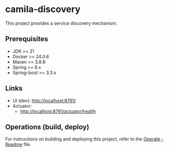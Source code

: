 # camila-discovery

This project provides a service discovery mechanism.

## Prerequisites

* JDK >= 21
* Docker >= 24.0.6
* Maven >= 3.8.8
* Spring >= 6.x
* Spring-boot >= 3.3.x

## Links

* UI (dev): <http://localhost:8761/>
* Actuator:
  * <http://localhost:8761/actuator/health>

## Operations (build, deploy)

For instructions on building and deploying this project, refer to the [Operate - Readme](.operate/Readme.md) file.
